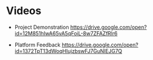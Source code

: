 # Videos

* Project Demonstration
https://drive.google.com/open?id=12M851hIwA65vA5qFoiL-8w7ZFAZfRlr6

* Platform Feedback
https://drive.google.com/open?id=1372TpT13dWoqHIujzbswFJ7GuNIEJG7Q
